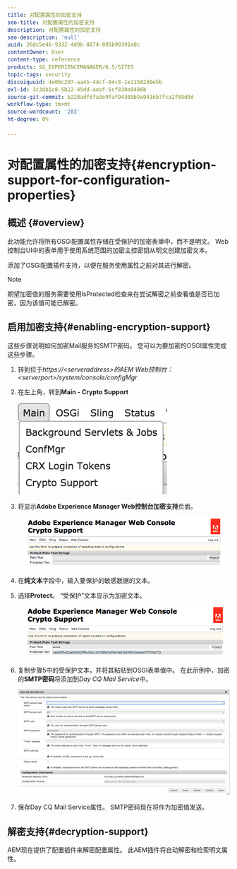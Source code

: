 ```yaml
---
title: 对配置属性的加密支持
seo-title: 对配置属性的加密支持
description: 对配置属性的加密支持
seo-description: 'null'
uuid: 26dc5e46-9332-4d9b-8874-895b90391e8c
contentOwner: User
content-type: reference
products: SG_EXPERIENCEMANAGER/6.5/SITES
topic-tags: security
discoiquuid: 4e08c297-aa4b-44cf-84c8-1e11582d9ebb
exl-id: 3c3db1c8-5b22-45dd-aeaf-5cf830a9486b
source-git-commit: b220adf6fa3e9faf94389b9a9416b7fca2f89d9d
workflow-type: tm+mt
source-wordcount: '283'
ht-degree: 0%

---
```


# 对配置属性的加密支持{#encryption-support-for-configuration-properties}

## 概述 {#overview}

此功能允许将所有OSGi配置属性存储在受保护的加密表单中，而不是明文。 Web控制台UI中的表单用于使用系统范围的加密主控密钥从明文创建加密文本。

添加了OSGi配置插件支持，以便在服务使用属性之前对其进行解密。

>[!NOTE]
>
>期望加密值的服务需要使用IsProtected检查来在尝试解密之前查看值是否已加密，因为该值可能已解密。

## 启用加密支持{#enabling-encryption-support}

这些步骤说明如何加密Mail服务的SMTP密码。 您可以为要加密的OSGI属性完成这些步骤。

1. 转到位于&#x200B;*https://&lt;serveraddress>的AEM Web控制台：&lt;serverport>/system/console/configMgr*
1. 在左上角，转到&#x200B;**Main - Crypto Support**

   ![chlimage_1-325](assets/chlimage_1-325.png)

1. 将显示&#x200B;**Adobe Experience Manager Web控制台加密支持**&#x200B;页面。

   ![screen_shot_2018-08-01at113417am](assets/screen_shot_2018-08-01at113417am.png)

1. 在&#x200B;**纯文本**&#x200B;字段中，输入要保护的敏感数据的文本。
1. 选择&#x200B;**Protect**。 “受保护”文本显示为加密文本。

   ![screen_shot_2018-08-01at113844am](assets/screen_shot_2018-08-01at113844am.png)

1. 复制步骤5中的受保护文本，并将其粘贴到OSGI表单值中。 在此示例中，加密的&#x200B;**SMTP密码**&#x200B;将添加到&#x200B;*Day CQ Mail Service*&#x200B;中。

   ![screen_shot_2016-12-18at105809pm](assets/screen_shot_2016-12-18at105809pm.png)

1. 保存Day CQ Mail Service属性。 SMTP密码现在将作为加密值发送。

## 解密支持{#decryption-support}

AEM现在提供了配置插件来解密配置属性。 此AEM插件将自动解密和检索明文属性。
